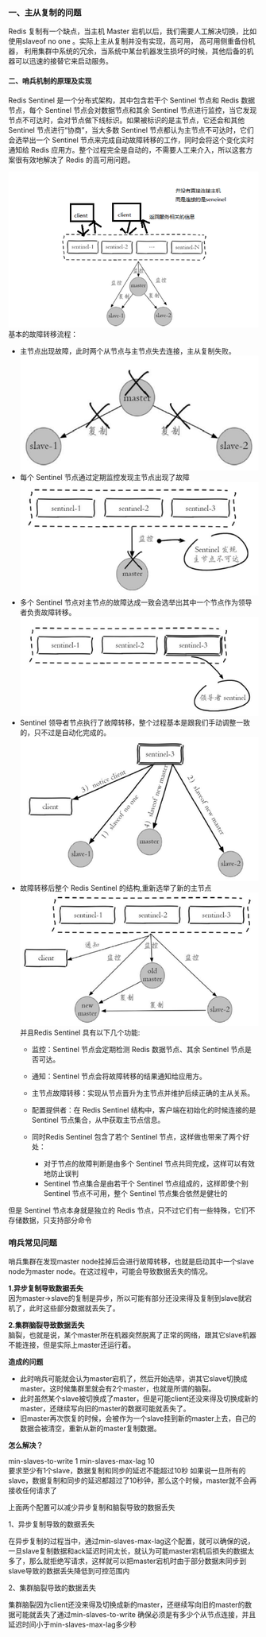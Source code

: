### 一、主从复制的问题
Redis 复制有一个缺点，当主机 Master 宕机以后，我们需要人工解决切换，比如使用slaveof no one 。实际上主从复制并没有实现，高可用， 高可用侧重备份机器， 利用集群中系统的冗余，当系统中某台机器发生损坏的时候，其他后备的机器可以迅速的接替它来启动服务。
#### 二、哨兵机制的原理及实现
Redis Sentinel 是一个分布式架构，其中包含若干个 Sentinel 节点和 Redis 数据节点，每个 Sentinel 节点会对数据节点和其余 Sentinel 节点进行监控，当它发现节点不可达时，会对节点做下线标识。如果被标识的是主节点，它还会和其他 Sentinel 节点进行“协商”，当大多数 Sentinel 节点都认为主节点不可达时，它们会选举出一个 Sentinel 节点来完成自动故障转移的工作，同时会将这个变化实时通知给 Redis 应用方。整个过程完全是自动的，不需要人工来介入，所以这套方案很有效地解决了 Redis 的高可用问题。

![](assets/redis-4.png)
基本的故障转移流程：
- 主节点出现故障，此时两个从节点与主节点失去连接，主从复制失败。<br/>
![](assets/redis-5.png)
- 每个 Sentinel 节点通过定期监控发现主节点出现了故障<br/>
![](assets/redis-6.png)
- 多个 Sentinel 节点对主节点的故障达成一致会选举出其中一个节点作为领导者负责故障转移。<br/>
![](assets/redis-7.png)
- Sentinel 领导者节点执行了故障转移，整个过程基本是跟我们手动调整一致的，只不过是自动化完成的。<br/>
![](assets/redis-8.png)
- 故障转移后整个 Redis Sentinel 的结构,重新选举了新的主节点<br/>
![](assets/redis-9.png)
并且Redis Sentinel 具有以下几个功能:
    - 监控：Sentinel 节点会定期检测 Redis 数据节点、其余 Sentinel 节点是否可达。
    - 通知：Sentinel 节点会将故障转移的结果通知给应用方。
    - 主节点故障转移：实现从节点晋升为主节点并维护后续正确的主从关系。
    - 配置提供者：在 Redis Sentinel 结构中，客户端在初始化的时候连接的是 Sentinel 节点集合，从中获取主节点信息。

    - 同时Redis Sentinel 包含了若个 Sentinel 节点，这样做也带来了两个好处：
        - 对于节点的故障判断是由多个 Sentinel 节点共同完成，这样可以有效地防止误判
        - Sentinel 节点集合是由若干个 Sentinel 节点组成的，这样即使个别 Sentinel 节点不可用，整个 Sentinel 节点集合依然是健壮的
        
但是 Sentinel 节点本身就是独立的 Redis 节点，只不过它们有一些特殊，它们不存储数据，只支持部分命令

### 哨兵常见问题
哨兵集群在发现master node挂掉后会进行故障转移，也就是启动其中一个slave node为master node。在这过程中，可能会导致数据丢失的情况。

**1.异步复制导致数据丢失**<br/>
因为master->slave的复制是异步，所以可能有部分还没来得及复制到slave就宕机了，此时这些部分数据就丢失了。

**2.集群脑裂导致数据丢失**<br/>
脑裂，也就是说，某个master所在机器突然脱离了正常的网络，跟其它slave机器不能连接，但是实际上master还运行着。<br/>

**造成的问题**<br/>
- 此时哨兵可能就会认为master宕机了，然后开始选举，讲其它slave切换成master。这时候集群里就会有2个master，也就是所谓的脑裂。
- 此时虽然某个slave被切换成了master，但是可能client还没来得及切换成新的master，还继续写向旧的master的数据可能就丢失了。
- 旧master再次恢复的时候，会被作为一个slave挂到新的master上去，自己的数据会被清空，重新从新的master复制数据。

**怎么解决？** 

min-slaves-to-write 1
min-slaves-max-lag  10
<br/>
要求至少有1个slave，数据复制和同步的延迟不能超过10秒
如果说一旦所有的slave，数据复制和同步的延迟都超过了10秒钟，那么这个时候，master就不会再接收任何请求了

上面两个配置可以减少异步复制和脑裂导致的数据丢失

1、异步复制导致的数据丢失
    
在异步复制的过程当中，通过min-slaves-max-lag这个配置，就可以确保的说，一旦slave复制数据和ack延迟时间太长，就认为可能master宕机后损失的数据太多了，那么就拒绝写请求，这样就可以把master宕机时由于部分数据未同步到slave导致的数据丢失降低到可控范围内

2、集群脑裂导致的数据丢失

 集群脑裂因为client还没来得及切换成新的master，还继续写向旧的master的数据可能就丢失了通过min-slaves-to-write 确保必须是有多少个从节点连接，并且延迟时间小于min-slaves-max-lag多少秒